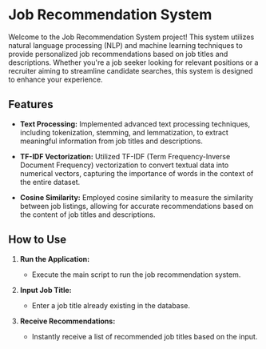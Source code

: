 # Job Recommendation System

Welcome to the Job Recommendation System project! This system utilizes natural language processing (NLP) and machine learning techniques to provide personalized job recommendations based on job titles and descriptions. Whether you're a job seeker looking for relevant positions or a recruiter aiming to streamline candidate searches, this system is designed to enhance your experience.

## Features

- **Text Processing:** Implemented advanced text processing techniques, including tokenization, stemming, and lemmatization, to extract meaningful information from job titles and descriptions.

- **TF-IDF Vectorization:** Utilized TF-IDF (Term Frequency-Inverse Document Frequency) vectorization to convert textual data into numerical vectors, capturing the importance of words in the context of the entire dataset.

- **Cosine Similarity:** Employed cosine similarity to measure the similarity between job listings, allowing for accurate recommendations based on the content of job titles and descriptions.


## How to Use

1. **Run the Application:**
   - Execute the main script to run the job recommendation system.

2. **Input Job Title:**
   - Enter a job title already existing in the database.

3. **Receive Recommendations:**
   - Instantly receive a list of recommended job titles based on the input.
